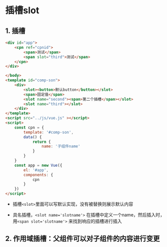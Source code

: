 # 插槽slot

## 1. 插槽

```html
<div id="app">
    <cpn ref="cpnid">
        <span>测试</span>
        <span slot="third">测试</span>
    </cpn>
</div>

</body>
<template id="comp-son">
    <div>
        <slot><button>默认button</button></slot>
        <span>固定值</span>
        <slot name="second"><span>第二个插槽</span></slot>
        <slot name="third"></slot>
    </div>
</template>
<script src="../js/vue.js" ></script>
<script>
    const cpn = {
        template: '#comp-son',
        data() {
            return {
                name: '子组件name'
            }
        }
    }
    const app = new Vue({
        el: '#app',
        components: {
            cpn
        }
    })
</script>
```

- 插槽`<slot>`里面可以写默认实现，没有被替换则展示默认内容

- 具名插槽，`<slot name='slotname'>` 在插槽中定义一个name，然后插入时，用`<span slot='slotname'>` 来找到响应的插槽进行插入

  

## 2. 作用域插槽：父组件可以对子组件的内容进行变更

